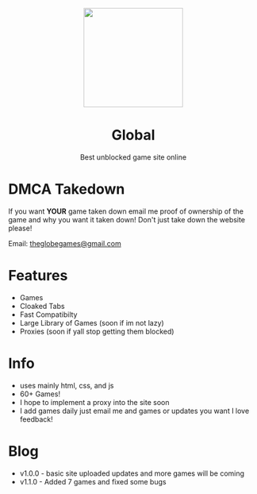<p align="center">
<img style="height: 200px;" src="https://github.com/GlobalwideGames/Global/blob/main/Assests/Imgs/Logo.png?raw=true">
</p>
<h1 align="center">Global</h1>
<p align="center">Best unblocked game site online</p>

# DMCA Takedown 
 If you want **YOUR** game taken down email me proof of ownership of the game and why you want it taken down! Don't just take down the website please! 
 
 Email: [theglobegames@gmail.com](mailto:theglobegames@gmail.com) 
# Features
- Games
- Cloaked Tabs
- Fast Compatibilty
- Large Library of Games (soon if im not lazy)
- Proxies (soon if yall stop getting them blocked)

# Info
- uses mainly html, css, and js
- 60+ Games!
- I hope to implement a proxy into the site soon
- I add games daily just email me and games or updates you want I love feedback!

# Blog
- v1.0.0 - basic site uploaded updates and more games will be coming
- v1.1.0 - Added 7 games and fixed some bugs
